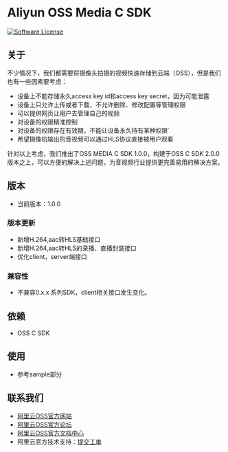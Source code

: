 # Aliyun OSS Media C SDK 

[![Software License](https://img.shields.io/badge/license-MIT-brightgreen.svg)](LICENSE)

## 关于
不少情况下，我们都需要将摄像头拍摄的视频快速存储到云端（OSS），但是我们也有一些因素要考虑：

- 设备上不能存储永久access key id和access key secret，因为可能泄露
- 设备上只允许上传或者下载，不允许删除、修改配置等管理权限
- 可以提供网页让用户去管理自己的视频
- 对设备的权限精准控制
- 对设备的权限存在有效期，不能让设备永久持有某种权限`
- 希望摄像机输出的音视频可以通过HLS协议直接被用户观看

针对以上考虑，我们推出了OSS MEDIA C SDK 1.0.0，构建于OSS C SDK 2.0.0版本之上，可以方便的解决上述问题，为音视频行业提供更完善易用的解决方案。

## 版本
 - 当前版本：1.0.0

### 版本更新
- 新增H.264,aac转HLS基础接口
- 新增H.264,aac转HLS的录播、直播封装接口
- 优化client，server端接口

### 兼容性
- 不兼容0.x.x 系列SDK，client相关接口发生变化。

## 依赖
 - OSS C SDK

## 使用
 - 参考sample部分

## 联系我们
- [阿里云OSS官方网站](http://oss.aliyun.com)  
- [阿里云OSS官方论坛](http://bbs.aliyun.com)
- [阿里云OSS官方文档中心](http://www.aliyun.com/product/oss#Docs)
- 阿里云官方技术支持：[提交工单](https://workorder.console.aliyun.com/#/ticket/createIndex)   
